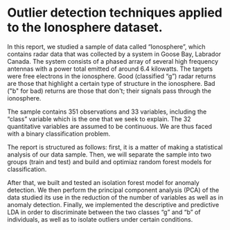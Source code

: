 # Outlier detection techniques applied to the Ionosphere dataset.

In this report, we studied a sample of data called “Ionosphere”, which contains radar data that was collected by a system in Goose Bay, Labrador Canada. The system consists of a phased array of several high frequency antennas with a power total emitted of around 6.4 kilowatts. The targets were free electrons in the ionosphere. Good (classified “g”) radar returns are those that highlight a certain type of structure in the ionosphere. Bad ("b" for bad) returns are those that don't; their signals pass through the ionosphere.

The sample contains 351 observations and 33 variables, including the “class” variable which is the one that we seek to explain. The 32 quantitative variables are assumed to be continuous. We are thus faced with a binary classification problem.

The report is structured as follows: first, it is a matter of making a statistical analysis of our data sample. Then, we will separate the sample into two groups (train and test) and build and optimiaz random forest models for classification.

After that, we built and tested an isolation forest model for anomaly detection. We then perform the principal component analysis (PCA) of the data studied its use in the reduction of the number of variables as well as in anomaly detection. Finally, we implemented the descriptive and predictive LDA in order to discriminate between the two classes “g” and “b” of individuals, as well as to isolate outliers under certain conditions.
